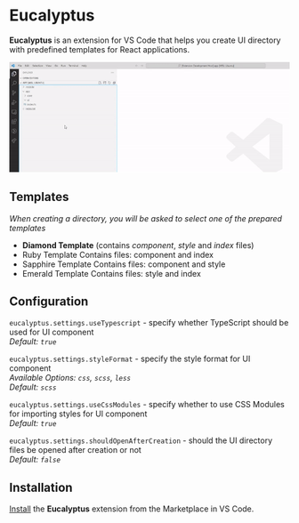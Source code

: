 # Eucalyptus

**Eucalyptus** is an extension for VS Code that helps you create UI directory with predefined templates for React applications.

![Annotated code](images/preview.gif)

## Templates
_When creating a directory, you will be asked to select one of the prepared templates_

+ **Diamond Template** (contains _component_, _style_ and _index_ files)
+ Ruby Template Contains files: component and index
+ Sapphire Template Contains files: component and style
+ Emerald Template Contains files: style and index

## Configuration

`eucalyptus.settings.useTypescript` - specify whether TypeScript should be used for UI component  
_Default: `true`_

`eucalyptus.settings.styleFormat` - specify the style format for UI component  
_Available Options: `css`, `scss`, `less`_  
_Default: `scss`_
        
`eucalyptus.settings.useCssModules` - specify whether to use CSS Modules for importing styles for UI component  
_Default: `true`_
        
`eucalyptus.settings.shouldOpenAfterCreation` - should the UI directory files be opened after creation or not  
_Default: `false`_

## Installation

[Install](https://marketplace.visualstudio.com/items?itemName=WoodenHands.eucalyptus) the **Eucalyptus** extension from the Marketplace in VS Code.

